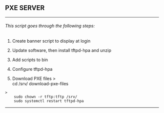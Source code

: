 ## PXE SERVER
---
    
###### This script goes through the following steps:
01. Create banner script to display at login
02. Update software, then install tftpd-hpa and unzip
03. Add scripts to bin
04. Configure tftpd-hpa


05.  Download PXE files
    >   
        cd /srv/
        download-pxe-files

    >
        sudo chown -r tftp:tftp /srv/
        sudo systemctl restart tftpd-hpa
    
---